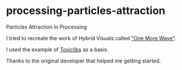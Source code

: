 # processing-particles-attraction
Particles Attraction In Processing

I tried to recreate the work of Hybrid Visuals called <a href="http://www.hybridvisuals.nl/projects/take-me-for-one-more-wave/">"One More Wave"</a>.

I used the example of <a href="http://toxiclibs.org">Toxiclibs</a> as a basis.

Thanks to the original developer that helped me getting started.
